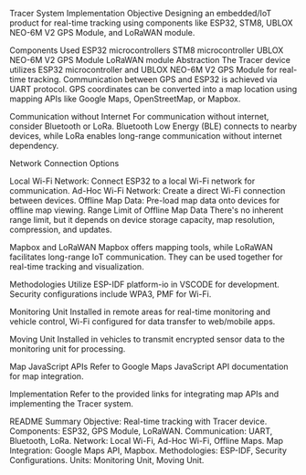 Tracer System Implementation
Objective
Designing an embedded/IoT product for real-time tracking using components like ESP32, STM8, UBLOX NEO-6M V2 GPS Module, and LoRaWAN module.

Components Used
ESP32 microcontrollers
STM8 microcontroller
UBLOX NEO-6M V2 GPS Module
LoRaWAN module
Abstraction
The Tracer device utilizes ESP32 microcontroller and UBLOX NEO-6M V2 GPS Module for real-time tracking. Communication between GPS and ESP32 is achieved via UART protocol. GPS coordinates can be converted into a map location using mapping APIs like Google Maps, OpenStreetMap, or Mapbox.

Communication without Internet
For communication without internet, consider Bluetooth or LoRa. Bluetooth Low Energy (BLE) connects to nearby devices, while LoRa enables long-range communication without internet dependency.

Network Connection Options

Local Wi-Fi Network: Connect ESP32 to a local Wi-Fi network for communication.
Ad-Hoc Wi-Fi Network: Create a direct Wi-Fi connection between devices.
Offline Map Data: Pre-load map data onto devices for offline map viewing.
Range Limit of Offline Map Data
There's no inherent range limit, but it depends on device storage capacity, map resolution, compression, and updates.

Mapbox and LoRaWAN
Mapbox offers mapping tools, while LoRaWAN facilitates long-range IoT communication. They can be used together for real-time tracking and visualization.

Methodologies
Utilize ESP-IDF platform-io in VSCODE for development. Security configurations include WPA3, PMF for Wi-Fi.

Monitoring Unit
Installed in remote areas for real-time monitoring and vehicle control, Wi-Fi configured for data transfer to web/mobile apps.

Moving Unit
Installed in vehicles to transmit encrypted sensor data to the monitoring unit for processing.

Map JavaScript APIs
Refer to Google Maps JavaScript API documentation for map integration.

Implementation
Refer to the provided links for integrating map APIs and implementing the Tracer system.

README Summary
Objective: Real-time tracking with Tracer device.
Components: ESP32, GPS Module, LoRaWAN.
Communication: UART, Bluetooth, LoRa.
Network: Local Wi-Fi, Ad-Hoc Wi-Fi, Offline Maps.
Map Integration: Google Maps API, Mapbox.
Methodologies: ESP-IDF, Security Configurations.
Units: Monitoring Unit, Moving Unit.
